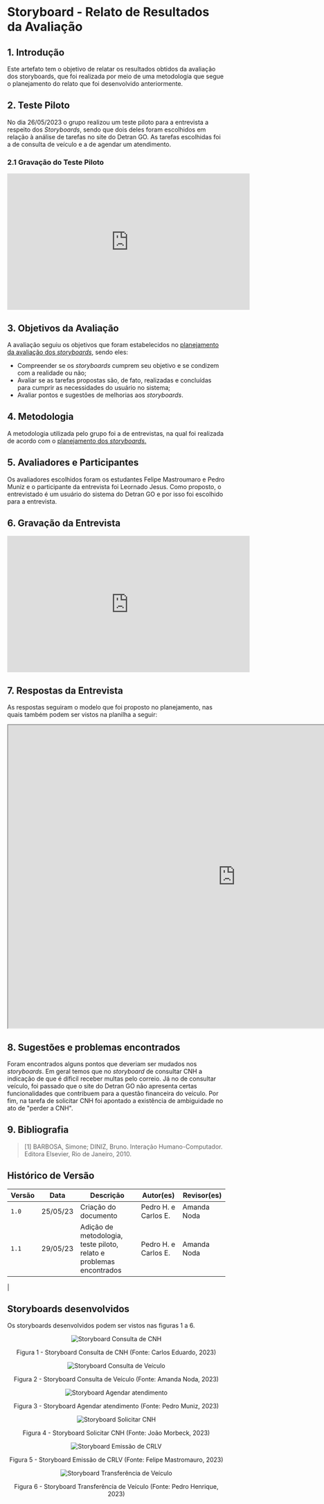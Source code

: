 # Storyboard - Relato de Resultados da Avaliação

## 1. Introdução
Este artefato tem o objetivo de relatar os resultados obtidos da avaliação dos storyboards, que foi realizada por meio de uma metodologia que segue o planejamento do relato que foi desenvolvido anteriormente.

## 2. Teste Piloto
No dia 26/05/2023 o grupo realizou um teste piloto para a entrevista a respeito dos *Storyboards*, sendo que dois deles foram escolhidos em relação à análise de tarefas no site do Detran GO. As tarefas escolhidas foi a de consulta de veículo e a de agendar um atendimento.

### 2.1 Gravação do Teste Piloto

<iframe width="560" height="315" src="https://www.youtube.com/embed/giXta8euVgY" title="YouTube video player" frameborder="0" allow="accelerometer; autoplay; clipboard-write; encrypted-media; gyroscope; picture-in-picture; web-share" allowfullscreen></iframe>

## 3. Objetivos da Avaliação
A avaliação seguiu os objetivos que foram estabelecidos no [planejamento da avaliação dos *storyboards*](planejamento_avaliacao.md), sendo eles:

* Compreender se os *storyboards* cumprem seu objetivo e se condizem com a realidade ou não;
* Avaliar se as tarefas propostas são, de fato, realizadas e concluídas para cumprir as necessidades do usuário no sistema;
* Avaliar pontos e sugestões de melhorias aos *storyboards*.

## 4. Metodologia
A metodologia utilizada pelo grupo foi a de entrevistas, na qual foi realizada de acordo com o [planejamento dos *storyboards*.](planejamento_avaliacao.md)

## 5. Avaliadores e Participantes
Os avaliadores escolhidos foram os estudantes Felipe Mastroumaro  e Pedro Muniz e o participante da entrevista foi Leornado Jesus. Como proposto, o entrevistado é um usuário do sistema do Detran GO e por isso foi escolhido para a entrevista.

## 6. Gravação da Entrevista

<iframe width="560" height="315" src="https://www.youtube.com/embed/_jQ1AbOWpC4" title="YouTube video player" frameborder="0" allow="accelerometer; autoplay; clipboard-write; encrypted-media; gyroscope; picture-in-picture; web-share" allowfullscreen></iframe>

## 7. Respostas da Entrevista
As respostas seguiram o modelo que foi proposto no planejamento, nas quais também podem ser vistos na planilha a seguir:

<iframe width="1050" height="700" src="https://docs.google.com/spreadsheets/d/1tRjL5EIgvGvKqWDRjfXqcQpfBH7xV2gXwwPweXK_st4/edit#gid=0"></iframe>

## 8. Sugestões e problemas encontrados
Foram encontrados alguns pontos que deveriam ser mudados nos *storyboards*. Em geral temos que no *storyboard* de consultar CNH a indicação de que é díficil receber multas pelo correio. Já no de consultar veículo, foi passado que o site do Detran GO não apresenta certas funcionalidades que contribuem para a questão financeira do veículo. Por fim, na tarefa de solicitar CNH foi apontado a existência de ambiguidade no ato de "perder a CNH".

## 9. Bibliografia

> [1] BARBOSA, Simone; DINIZ, Bruno. Interação Humano-Computador. Editora Elsevier, Rio de Janeiro, 2010.

## Histórico de Versão

| Versão | Data     | Descrição                                                        | Autor(es) | Revisor(es) |
| ------ | -------- | --------------------------------------------------------------- | --------- | ----------- |
| `1.0`  | 25/05/23 | Criação do documento | Pedro H. e Carlos E. | Amanda Noda |
| `1.1`  | 29/05/23 | Adição de metodologia, teste piloto, relato e problemas encontrados | Pedro H. e Carlos E. | Amanda Noda |
|

## Storyboards desenvolvidos

Os storyboards desenvolvidos podem ser vistos nas figuras 1 a 6.

<center>

![Storyboard Consulta de CNH](../../../assets/storyboards/consulta-cnh.jpg)

Figura 1 - Storyboard Consulta de CNH (Fonte: Carlos Eduardo, 2023)

</center>

<center>

![Storyboard Consulta de Veículo](../../../assets/storyboards/consulta-veiculo.jpg)

Figura 2 - Storyboard Consulta de Veículo (Fonte: Amanda Noda, 2023)

</center>

<center>

![Storyboard Agendar atendimento](../../../assets/storyboards/agendar-atendimento.jpg)

Figura 3 - Storyboard Agendar atendimento (Fonte: Pedro Muniz, 2023)

</center>

<center>

![Storyboard Solicitar CNH](../../../assets/storyboards/solicitar-cnh.jpg)

Figura 4 - Storyboard Solicitar CNH (Fonte: João Morbeck, 2023)

</center>

<center>

![Storyboard Emissão de CRLV](../../../assets/storyboards/emissao-crlv.jpg)

Figura 5 - Storyboard Emissão de CRLV (Fonte: Felipe Mastromauro, 2023)

</center>

<center>

![Storyboard Transferência de Veículo](../../../assets/storyboards/transferencia-veiculo.jpg)

Figura 6 - Storyboard Transferência de Veículo (Fonte: Pedro Henrique, 2023)

</center>